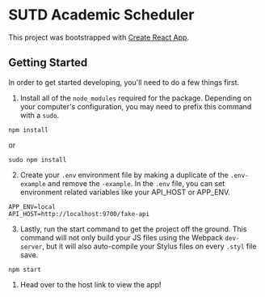 # SUTD Academic Scheduler

This project was bootstrapped with [Create React App](https://github.com/facebook/create-react-app).

## Getting Started
In order to get started developing, you'll need to do a few things first.

1. Install all of the `node_modules` required for the package. Depending on your computer's configuration, you may need to prefix this command with a `sudo`.
```
npm install
```
or
```
sudo npm install
```

2. Create your `.env` environment file by making a duplicate of the `.env-example` and remove the `-example`. In the `.env` file, you can set environment related variables like your API_HOST or APP_ENV.

```
APP_ENV=local
API_HOST=http://localhost:9700/fake-api
```

3. Lastly, run the start command to get the project off the ground. This command will not only build your JS files using the Webpack `dev-server`, but it will also auto-compile your Stylus files on every `.styl` file save.

```
npm start
```

1. Head over to the host link to view the app!